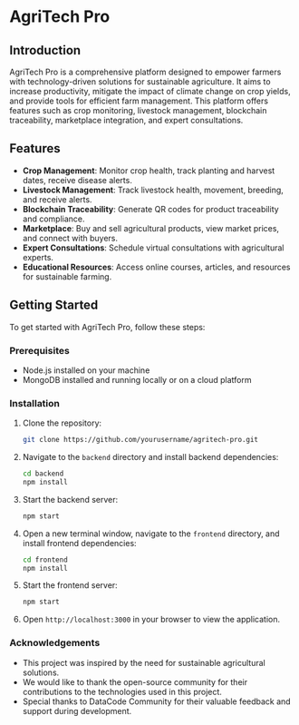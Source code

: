 # AgriTech Pro

## Introduction

AgriTech Pro is a comprehensive platform designed to empower farmers with technology-driven solutions for sustainable agriculture. It aims to increase productivity, mitigate the impact of climate change on crop yields, and provide tools for efficient farm management. This platform offers features such as crop monitoring, livestock management, blockchain traceability, marketplace integration, and expert consultations.

## Features

- **Crop Management**: Monitor crop health, track planting and harvest dates, receive disease alerts.
- **Livestock Management**: Track livestock health, movement, breeding, and receive alerts.
- **Blockchain Traceability**: Generate QR codes for product traceability and compliance.
- **Marketplace**: Buy and sell agricultural products, view market prices, and connect with buyers.
- **Expert Consultations**: Schedule virtual consultations with agricultural experts.
- **Educational Resources**: Access online courses, articles, and resources for sustainable farming.

## Getting Started

To get started with AgriTech Pro, follow these steps:

### Prerequisites

- Node.js installed on your machine
- MongoDB installed and running locally or on a cloud platform

### Installation

1. Clone the repository:
   ```bash
   git clone https://github.com/yourusername/agritech-pro.git
   ```

2. Navigate to the `backend` directory and install backend dependencies:
   ```bash
   cd backend
   npm install
   ```

3. Start the backend server:
   ```bash
   npm start
   ```

4. Open a new terminal window, navigate to the `frontend` directory, and install frontend dependencies:
   ```bash
   cd frontend
   npm install
   ```

5. Start the frontend server:
   ```bash
   npm start
   ```

6. Open `http://localhost:3000` in your browser to view the application.

### Acknowledgements

- This project was inspired by the need for sustainable agricultural solutions.
- We would like to thank the open-source community for their contributions to the technologies used in this project.
- Special thanks to DataCode Community for their valuable feedback and support during development.

